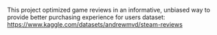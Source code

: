 This project optimized game reviews in an informative, unbiased way to provide better purchasing experience for users 
dataset: https://www.kaggle.com/datasets/andrewmvd/steam-reviews
